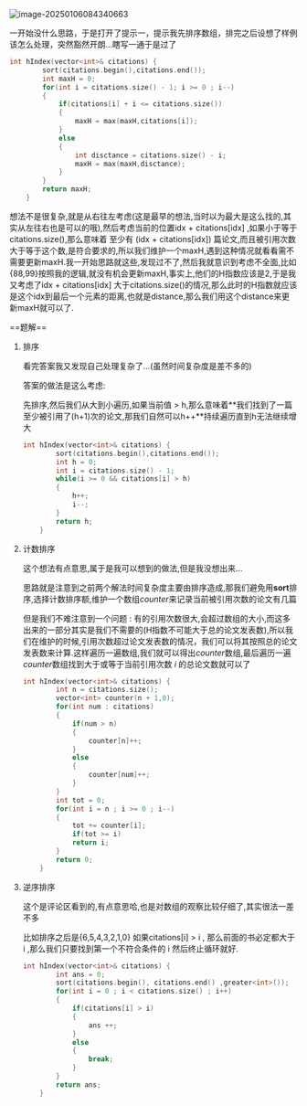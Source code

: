 ![image-20250106084340663](D:\Practice\daily(interview)\274H指数.assets\image-20250106084340663.png)

一开始没什么思路，于是打开了提示一，提示我先排序数组，排完之后设想了样例该怎么处理，突然豁然开朗...瞎写一通于是过了

```c++
int hIndex(vector<int>& citations) {
        sort(citations.begin(),citations.end());
        int maxH = 0;
        for(int i = citations.size() - 1; i >= 0 ; i--)
        {
            if(citations[i] + i <= citations.size())
            {
                maxH = max(maxH,citations[i]);
            }
            else
            {
                int disctance = citations.size() - i;
                maxH = max(maxH,disctance);
            }
        }
        return maxH;
    }
```

想法不是很复杂,就是从右往左考虑(这是最早的想法,当时以为最大是这么找的,其实从左往右也是可以的哦),然后考虑当前的位置idx + citations[idx] ,如果小于等于citations.size(),那么意味着 至少有 (idx + citations[idx]) 篇论文,而且被引用次数大于等于这个数,是符合要求的,所以我们维护一个maxH,遇到这种情况就看看需不需要更新maxH.我一开始思路就这些,发现过不了,然后我就意识到考虑不全面,比如{88,99}按照我的逻辑,就没有机会更新maxH,事实上,他们的H指数应该是2,于是我又考虑了idx + citations[idx] 大于citations.size()的情况,那么此时的H指数就应该是这个idx到最后一个元素的距离,也就是distance,那么我们用这个distance来更新maxH就可以了.

==题解==

1. 排序

   看完答案我又发现自己处理复杂了...(虽然时间复杂度是差不多的)

   答案的做法是这么考虑:

   先排序,然后我们从大到小遍历,如果当前值 > h,那么意味着**我们找到了一篇至少被引用了(h+1)次的论文,那我们自然可以h++**持续遍历直到h无法继续增大

   ```c++
   int hIndex(vector<int>& citations) {
           sort(citations.begin(),citations.end());
           int h = 0;
           int i = citations.size() - 1;
           while(i >= 0 && citations[i] > h)
           {
               h++;
               i--;
           }
           return h;
       }
   ```

2. 计数排序

   这个想法有点意思,属于是我可以想到的做法,但是我没想出来...

   思路就是注意到之前两个解法时间复杂度主要由排序造成,那我们避免用**sort**排序,选择计数排序额,维护一个数组*counter*来记录当前被引用次数的论文有几篇

   但是我们不难注意到一个问题 : 有的引用次数很大,会超过数组的大小,而这多出来的一部分其实是我们不需要的(H指数不可能大于总的论文发表数),所以我们在维护的时候,引用次数超过论文发表数的情况，我们可以将其按照总的论文发表数来计算.这样遍历一遍数组,我们就可以得出*counter*数组,最后遍历一遍*counter*数组找到大于或等于当前引用次数 *i* 的总论文数就可以了

   ```c++
   int hIndex(vector<int>& citations) {
           int n = citations.size();
           vector<int> counter(n + 1,0);
           for(int num : citations)
           {
               if(num > n)
               {
                   counter[n]++;
               }
               else
               {
                   counter[num]++;
               }
           }
           int tot = 0;
           for(int i = n ; i >= 0 ; i--)
           {
               tot += counter[i];
               if(tot >= i)
               return i;
           }
           return 0;
       }
   ```

3. 逆序排序

   这个是评论区看到的,有点意思哈,也是对数组的观察比较仔细了,其实很法一差不多

   比如排序之后是{6,5,4,3,2,1,0} 如果citations[i] > i , 那么前面的书必定都大于 i ,那么我们只要找到第一个不符合条件的 i 然后终止循环就好.

   ```c++
   int hIndex(vector<int>& citations) {
           int ans = 0;
           sort(citations.begin(), citations.end() ,greater<int>());
           for(int i = 0 ; i < citations.size() ; i++)
           {
               if(citations[i] > i)
               {
                   ans ++;
               }
               else
               {
                   break;
               }
           }
           return ans;
       }
   ```

   